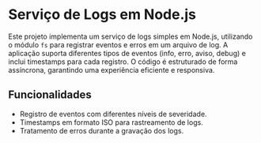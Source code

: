 # Serviço de Logs em Node.js

Este projeto implementa um serviço de logs simples em Node.js, utilizando o módulo `fs` para registrar eventos e erros em um arquivo de log. A aplicação suporta diferentes tipos de eventos (info, erro, aviso, debug) e inclui timestamps para cada registro. O código é estruturado de forma assíncrona, garantindo uma experiência eficiente e responsiva.

## Funcionalidades
- Registro de eventos com diferentes níveis de severidade.
- Timestamps em formato ISO para rastreamento de logs.
- Tratamento de erros durante a gravação dos logs.
